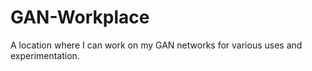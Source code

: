 # GAN-Workplace
A location where I can work on my GAN networks for various uses and experimentation.
